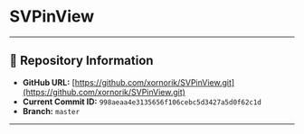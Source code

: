 # SVPinView

---

## 📌 Repository Information
- **GitHub URL:** [https://github.com/xornorik/SVPinView.git](https://github.com/xornorik/SVPinView.git)
- **Current Commit ID:** `998aeaa4e3135656f106cebc5d3427a5d0f62c1d`
- **Branch:** `master`

---
